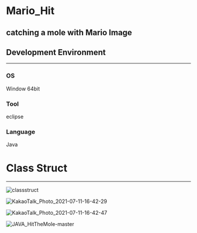 # Mario_Hit
catching a mole with Mario Image
---

## Development Environment
---
### OS
Window 64bit
### Tool
eclipse
### Language
Java

# Class Struct
---
![classstruct](https://user-images.githubusercontent.com/45789578/125186770-36925280-e267-11eb-9270-85930e130104.png)


![KakaoTalk_Photo_2021-07-11-16-42-29](https://user-images.githubusercontent.com/45789578/125186774-401bba80-e267-11eb-8178-05b183e109ae.jpeg)

![KakaoTalk_Photo_2021-07-11-16-42-47](https://user-images.githubusercontent.com/45789578/125186780-490c8c00-e267-11eb-82d2-faa8d542ddbd.jpeg)

![JAVA_HitTheMole-master](https://user-images.githubusercontent.com/45789578/125186785-4ca01300-e267-11eb-8ed4-f6b2ca1c276b.jpeg)
